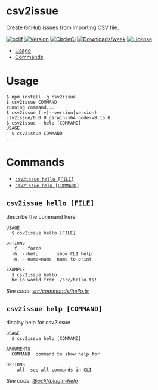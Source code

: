 csv2issue
=========

Create GitHub issues from importing CSV file.

[![oclif](https://img.shields.io/badge/cli-oclif-brightgreen.svg)](https://oclif.io)
[![Version](https://img.shields.io/npm/v/csv2issue.svg)](https://npmjs.org/package/csv2issue)
[![CircleCI](https://circleci.com/gh/csv2issue/csv2issue/tree/master.svg?style=shield)](https://circleci.com/gh/csv2issue/csv2issue/tree/master)
[![Downloads/week](https://img.shields.io/npm/dw/csv2issue.svg)](https://npmjs.org/package/csv2issue)
[![License](https://img.shields.io/npm/l/csv2issue.svg)](https://github.com/csv2issue/csv2issue/blob/master/package.json)

<!-- toc -->
* [Usage](#usage)
* [Commands](#commands)
<!-- tocstop -->
# Usage
<!-- usage -->
```sh-session
$ npm install -g csv2issue
$ csv2issue COMMAND
running command...
$ csv2issue (-v|--version|version)
csv2issue/0.0.0 darwin-x64 node-v8.15.0
$ csv2issue --help [COMMAND]
USAGE
  $ csv2issue COMMAND
...
```
<!-- usagestop -->
# Commands
<!-- commands -->
* [`csv2issue hello [FILE]`](#csv2issue-hello-file)
* [`csv2issue help [COMMAND]`](#csv2issue-help-command)

## `csv2issue hello [FILE]`

describe the command here

```
USAGE
  $ csv2issue hello [FILE]

OPTIONS
  -f, --force
  -h, --help       show CLI help
  -n, --name=name  name to print

EXAMPLE
  $ csv2issue hello
  hello world from ./src/hello.ts!
```

_See code: [src/commands/hello.ts](https://github.com/csv2issue/csv2issue/blob/v0.0.0/src/commands/hello.ts)_

## `csv2issue help [COMMAND]`

display help for csv2issue

```
USAGE
  $ csv2issue help [COMMAND]

ARGUMENTS
  COMMAND  command to show help for

OPTIONS
  --all  see all commands in CLI
```

_See code: [@oclif/plugin-help](https://github.com/oclif/plugin-help/blob/v2.1.6/src/commands/help.ts)_
<!-- commandsstop -->
